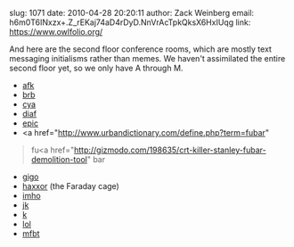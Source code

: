 slug:    1071
date:    2010-04-28 20:20:11
author:  Zack Weinberg
email:   h6m0T6INxzx+.Z_rEKaj74aD4rDyD.NnVrAcTpkQksX6HxIUqg
link:     https://www.owlfolio.org/

And here are the second floor conference rooms, which are mostly
text messaging initialisms rather than memes.  We haven't assimilated
the entire second floor yet, so we only have A through M.

* <a href="http://www.urbandictionary.com/define.php?term=afk">afk</a>
* <a href="http://www.urbandictionary.com/define.php?term=brb">brb</a>
* <a href="http://www.urbandictionary.com/define.php?term=cya">cya</a>
* <a href="https://www.urbandictionary.com/define.php?term=diaf">diaf</a>
* <a href="http://icanhascheezburger.com/2007/11/07/epic-fail-2/">epic</a>
* <a href="http://www.urbandictionary.com/define.php?term=fubar"
 >fu</a><a href="http://gizmodo.com/198635/crt-killer-stanley-fubar-demolition-tool"
 >bar</a>
* <a href="http://www.urbandictionary.com/define.php?term=gigo">gigo</a>
* <a href="http://www.urbandictionary.com/define.php?term=haxxor">haxxor</a> (the Faraday cage)
* <a href="http://www.urbandictionary.com/define.php?term=imho">imho</a>
* <a href="http://www.urbandictionary.com/define.php?term=jk">jk</a>
* <a href="http://www.urbandictionary.com/define.php?term=k">k</a>
* <a href="http://www.urbandictionary.com/define.php?term=lol">lol</a>
* <a href="http://isitmfbt.com/">mfbt</a>
